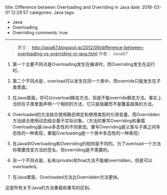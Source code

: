 title: Difference between Overloading and Overriding in Java
date: 2016-03-01 12:29:57
categories: Java
tags: 
- Java 
- Overloading
- Overriding
comments: true
---

> 原文： http://java67.blogspot.jp/2012/09/difference-between-overloading-vs-overriding-in-java.html
> 作者： Java67

1. 第一个主要不同点是Overloading发生在编译时，而Overriding发生在运行时。

2. 第二个不同点是，overload可以发生在同一个类中，而override只能发生在子类里面。

3. 在Java里面，你可以overload静态方法，但是不能override静态方法。事实上当你在子类里面声明一个相同的方法，它只是隐藏而不是覆盖超类的方法。

4. Overloaded的方法结合使用静态绑定和使用类型的引用变量，而Overridden方法结合使用动态结合基于实际对象。（方法的重写Overriding和重载Overloading是Java多态性的不同表现。重写Overriding是父类与子类之间多态性的一种表现，重载Overloading是一个类中多态性的一种表现）

5. 在Java中Overloading和Overriding的规则是不同的。为了overload一个方法你需要改变方法的签名，但overriding是不需要的。

6. 另一个不同点是，私有(private)和final方法不能被overridden，但是可以overloaded。

7. 在Java里面，Overloaded方法比Overridden方法更快。

这是所有关于Java的方法重载和重写的区别。